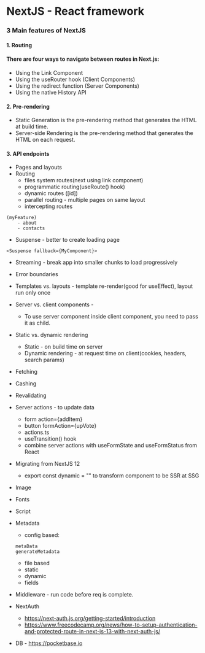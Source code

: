 # NextJS - React framework

### 3 Main features of NextJS

#### 1. Routing

#### There are four ways to navigate between routes in Next.js:

- Using the Link Component
- Using the useRouter hook (Client Components)
- Using the redirect function (Server Components)
- Using the native History API

#### 2. Pre-rendering

- Static Generation is the pre-rendering method that generates the HTML at build time.
- Server-side Rendering is the pre-rendering method that generates the HTML on each request.

#### 3. API endpoints

- Pages and layouts
- Routing
  - files system routes(next using link component)
  - programmatic routing(useRoute() hook)
  - dynamic routes ([id])
  - parallel routing - multiple pages on same layout
  - intercepting routes

```
(myFeature)
    - about
    - contacts
```

- Suspense - better to create loading page

```
<Suspense fallback={MyComponent}>
```

- Streaming - break app into smaller chunks to load progressively
- Error boundaries
- Templates vs. layouts - template re-render(good for useEffect), layout run only once
- Server vs. client components -
  - To use server component inside client component, you need to pass it as child.
- Static vs. dynamic rendering
  - Static - on build time on server
  - Dynamic rendering - at request time on client(cookies, headers, search params)
- Fetching
- Cashing
- Revalidating
- Server actions - to update data
  - form action={addItem}
  - button formAction={upVote}
  - actions.ts
  - useTransition() hook
  - combine server actions with useFormState and useFormStatus from React
- Migrating from NextJS 12
  - export const dynamic = "" to transform component to be SSR at SSG
- Image
- Fonts
- Script
- Metadata

  - config based:

  ```
  metaData
  generateMetadata
  ```

  - file based
  - static
  - dynamic
  - fields

- Middleware - run code before req is complete.
- NextAuth
  - https://next-auth.js.org/getting-started/introduction
  - https://www.freecodecamp.org/news/how-to-setup-authentication-and-protected-route-in-next-js-13-with-next-auth-js/
- DB - https://pocketbase.io

